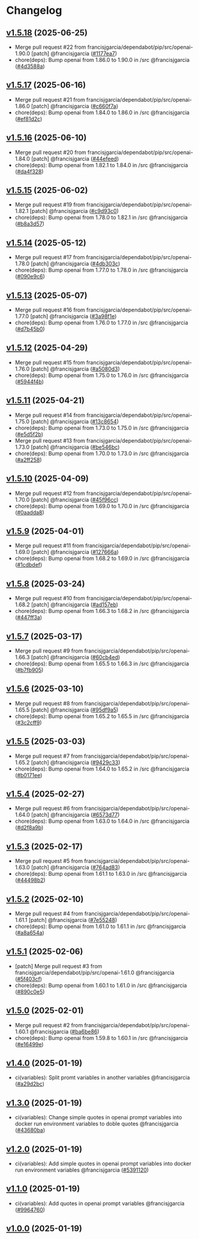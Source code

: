 # Changelog

## [v1.5.18](https://github.com/francisjgarcia/goalbot/releases/v1.5.18) (2025-06-25)
* Merge pull request #22 from francisjgarcia/dependabot/pip/src/openai-1.90.0 [patch] @francisjgarcia ([#1177ea7](https://github.com/francisjgarcia/goalbot/commit/1177ea7f9f2ecba45e328df74b361c06b5c89015))
* chore(deps): Bump openai from 1.86.0 to 1.90.0 in /src @francisjgarcia ([#4d3588a](https://github.com/francisjgarcia/goalbot/commit/4d3588ae3d859daf0645f91ba4057af5ccd0e6ba))


## [v1.5.17](https://github.com/francisjgarcia/goalbot/releases/v1.5.17) (2025-06-16)
* Merge pull request #21 from francisjgarcia/dependabot/pip/src/openai-1.86.0 [patch] @francisjgarcia ([#c660f7a](https://github.com/francisjgarcia/goalbot/commit/c660f7a7c718095b89e89d3618f1a4fe0da867e1))
* chore(deps): Bump openai from 1.84.0 to 1.86.0 in /src @francisjgarcia ([#ef81d2c](https://github.com/francisjgarcia/goalbot/commit/ef81d2cfadf0fc40b00178eed23124286d44df92))


## [v1.5.16](https://github.com/francisjgarcia/goalbot/releases/v1.5.16) (2025-06-10)
* Merge pull request #20 from francisjgarcia/dependabot/pip/src/openai-1.84.0 [patch] @francisjgarcia ([#44efeed](https://github.com/francisjgarcia/goalbot/commit/44efeed928b43bd8f79ae5f1cee1a0d3811434ab))
* chore(deps): Bump openai from 1.82.1 to 1.84.0 in /src @francisjgarcia ([#da4f328](https://github.com/francisjgarcia/goalbot/commit/da4f328a568601a01ea358a209c74ad315a1aff8))


## [v1.5.15](https://github.com/francisjgarcia/goalbot/releases/v1.5.15) (2025-06-02)
* Merge pull request #19 from francisjgarcia/dependabot/pip/src/openai-1.82.1 [patch] @francisjgarcia ([#c9d93c0](https://github.com/francisjgarcia/goalbot/commit/c9d93c0393bfdeb8b130e216ebbf7e60da964180))
* chore(deps): Bump openai from 1.78.0 to 1.82.1 in /src @francisjgarcia ([#b8a3d57](https://github.com/francisjgarcia/goalbot/commit/b8a3d5739782a707540ae513dc1e805fe78159c9))


## [v1.5.14](https://github.com/francisjgarcia/goalbot/releases/v1.5.14) (2025-05-12)
* Merge pull request #17 from francisjgarcia/dependabot/pip/src/openai-1.78.0 [patch] @francisjgarcia ([#4db303c](https://github.com/francisjgarcia/goalbot/commit/4db303ca834fad75a4dfef19305388d45b217e79))
* chore(deps): Bump openai from 1.77.0 to 1.78.0 in /src @francisjgarcia ([#090e9c6](https://github.com/francisjgarcia/goalbot/commit/090e9c69c9bd012bebb10d246875ccc4892482cb))


## [v1.5.13](https://github.com/francisjgarcia/goalbot/releases/v1.5.13) (2025-05-07)
* Merge pull request #16 from francisjgarcia/dependabot/pip/src/openai-1.77.0 [patch] @francisjgarcia ([#3a98f1e](https://github.com/francisjgarcia/goalbot/commit/3a98f1eb01c74f2fffa3286490a60a53aaebf44e))
* chore(deps): Bump openai from 1.76.0 to 1.77.0 in /src @francisjgarcia ([#d7b45b0](https://github.com/francisjgarcia/goalbot/commit/d7b45b081cb35ceca3901d8346cd20a85b0eb470))


## [v1.5.12](https://github.com/francisjgarcia/goalbot/releases/v1.5.12) (2025-04-29)
* Merge pull request #15 from francisjgarcia/dependabot/pip/src/openai-1.76.0 [patch] @francisjgarcia ([#a5080d3](https://github.com/francisjgarcia/goalbot/commit/a5080d3d27089e28ae624a9b54f42285c7a696d9))
* chore(deps): Bump openai from 1.75.0 to 1.76.0 in /src @francisjgarcia ([#5944f4b](https://github.com/francisjgarcia/goalbot/commit/5944f4bc4395bfd62839ceb7242d44bd38db3cac))


## [v1.5.11](https://github.com/francisjgarcia/goalbot/releases/v1.5.11) (2025-04-21)
* Merge pull request #14 from francisjgarcia/dependabot/pip/src/openai-1.75.0 [patch] @francisjgarcia ([#13c8654](https://github.com/francisjgarcia/goalbot/commit/13c86546e0d5a569e8ac4e7a42a243c145812d9d))
* chore(deps): Bump openai from 1.73.0 to 1.75.0 in /src @francisjgarcia ([#e5d5f2b](https://github.com/francisjgarcia/goalbot/commit/e5d5f2b4f334007a805bb37afa36d54a1fee6102))
* Merge pull request #13 from francisjgarcia/dependabot/pip/src/openai-1.73.0 [patch] @francisjgarcia ([#be546bc](https://github.com/francisjgarcia/goalbot/commit/be546bc0500736d731b8dfb064d4252c6d69aef8))
* chore(deps): Bump openai from 1.70.0 to 1.73.0 in /src @francisjgarcia ([#a2ff258](https://github.com/francisjgarcia/goalbot/commit/a2ff2587f78064ab760e7eb5db7b61265fe6d125))


## [v1.5.10](https://github.com/francisjgarcia/goalbot/releases/v1.5.10) (2025-04-09)
* Merge pull request #12 from francisjgarcia/dependabot/pip/src/openai-1.70.0 [patch] @francisjgarcia ([#45f96cc](https://github.com/francisjgarcia/goalbot/commit/45f96ccf4555ac3f13d709407a0a0712a33fdbf0))
* chore(deps): Bump openai from 1.69.0 to 1.70.0 in /src @francisjgarcia ([#0aadda8](https://github.com/francisjgarcia/goalbot/commit/0aadda828395cab94c4cfe9b59010ca33726b52b))


## [v1.5.9](https://github.com/francisjgarcia/goalbot/releases/v1.5.9) (2025-04-01)
* Merge pull request #11 from francisjgarcia/dependabot/pip/src/openai-1.69.0 [patch] @francisjgarcia ([#127666a](https://github.com/francisjgarcia/goalbot/commit/127666a34c3ad7f30b425bb789048718c921d7db))
* chore(deps): Bump openai from 1.68.2 to 1.69.0 in /src @francisjgarcia ([#1cdbdef](https://github.com/francisjgarcia/goalbot/commit/1cdbdef5ca71775894a8e81ba6be3d9adf9aab56))


## [v1.5.8](https://github.com/francisjgarcia/goalbot/releases/v1.5.8) (2025-03-24)
* Merge pull request #10 from francisjgarcia/dependabot/pip/src/openai-1.68.2 [patch] @francisjgarcia ([#ad157eb](https://github.com/francisjgarcia/goalbot/commit/ad157eb799548ff4bc7cecb49f855107ff6ffa4c))
* chore(deps): Bump openai from 1.66.3 to 1.68.2 in /src @francisjgarcia ([#447ff3a](https://github.com/francisjgarcia/goalbot/commit/447ff3a56083bcfc74e0dd9e2de344cc1511d201))


## [v1.5.7](https://github.com/francisjgarcia/goalbot/releases/v1.5.7) (2025-03-17)
* Merge pull request #9 from francisjgarcia/dependabot/pip/src/openai-1.66.3 [patch] @francisjgarcia ([#60cb4ed](https://github.com/francisjgarcia/goalbot/commit/60cb4ed0adb030432752e98b6697139564831081))
* chore(deps): Bump openai from 1.65.5 to 1.66.3 in /src @francisjgarcia ([#b7fb905](https://github.com/francisjgarcia/goalbot/commit/b7fb905d707d0ca036cad848f2905368820a3486))


## [v1.5.6](https://github.com/francisjgarcia/goalbot/releases/v1.5.6) (2025-03-10)
* Merge pull request #8 from francisjgarcia/dependabot/pip/src/openai-1.65.5 [patch] @francisjgarcia ([#95df9a5](https://github.com/francisjgarcia/goalbot/commit/95df9a547b22a8e2b085ff2a012118f83dec50eb))
* chore(deps): Bump openai from 1.65.2 to 1.65.5 in /src @francisjgarcia ([#3c2cff9](https://github.com/francisjgarcia/goalbot/commit/3c2cff9ae811dee7f0b7f0de84526a61c472ae77))


## [v1.5.5](https://github.com/francisjgarcia/goalbot/releases/v1.5.5) (2025-03-03)
* Merge pull request #7 from francisjgarcia/dependabot/pip/src/openai-1.65.2 [patch] @francisjgarcia ([#9429c33](https://github.com/francisjgarcia/goalbot/commit/9429c3399a116b559fdf6195c8a9e5974d86985d))
* chore(deps): Bump openai from 1.64.0 to 1.65.2 in /src @francisjgarcia ([#b0171ee](https://github.com/francisjgarcia/goalbot/commit/b0171ee7a631a1905910ff8d78126290eed52634))


## [v1.5.4](https://github.com/francisjgarcia/goalbot/releases/v1.5.4) (2025-02-27)
* Merge pull request #6 from francisjgarcia/dependabot/pip/src/openai-1.64.0 [patch] @francisjgarcia ([#6573d77](https://github.com/francisjgarcia/goalbot/commit/6573d77adbaa31b051d5572ba79fc4869da76966))
* chore(deps): Bump openai from 1.63.0 to 1.64.0 in /src @francisjgarcia ([#d2f8a9b](https://github.com/francisjgarcia/goalbot/commit/d2f8a9ba1b4e19a0eeba9fa6610284ae408be406))


## [v1.5.3](https://github.com/francisjgarcia/goalbot/releases/v1.5.3) (2025-02-17)
* Merge pull request #5 from francisjgarcia/dependabot/pip/src/openai-1.63.0 [patch] @francisjgarcia ([#764ad83](https://github.com/francisjgarcia/goalbot/commit/764ad83d3fcada2afbfa090a77e33905157a3b57))
* chore(deps): Bump openai from 1.61.1 to 1.63.0 in /src @francisjgarcia ([#44498b2](https://github.com/francisjgarcia/goalbot/commit/44498b29f68dfea3268dffc37b289e91527d4cb1))


## [v1.5.2](https://github.com/francisjgarcia/goalbot/releases/v1.5.2) (2025-02-10)
* Merge pull request #4 from francisjgarcia/dependabot/pip/src/openai-1.61.1 [patch] @francisjgarcia ([#7e55248](https://github.com/francisjgarcia/goalbot/commit/7e55248c2c04a00e8c89677e62c3d0acd7eba325))
* chore(deps): Bump openai from 1.61.0 to 1.61.1 in /src @francisjgarcia ([#a8a654a](https://github.com/francisjgarcia/goalbot/commit/a8a654a9120676448e7a9fe0d16954420ac46feb))


## [v1.5.1](https://github.com/francisjgarcia/goalbot/releases/v1.5.1) (2025-02-06)
* [patch] Merge pull request #3 from francisjgarcia/dependabot/pip/src/openai-1.61.0 @francisjgarcia ([#5f403cf](https://github.com/francisjgarcia/goalbot/commit/5f403cf75ff87eb009801e1a345e8285779ef734))
* chore(deps): Bump openai from 1.60.1 to 1.61.0 in /src @francisjgarcia ([#890c0e5](https://github.com/francisjgarcia/goalbot/commit/890c0e569aec46ecfcecb31c6e09913ef1a6892d))


## [v1.5.0](https://github.com/francisjgarcia/goalbot/releases/v1.5.0) (2025-02-01)
* Merge pull request #2 from francisjgarcia/dependabot/pip/src/openai-1.60.1 @francisjgarcia ([#ba6be86](https://github.com/francisjgarcia/goalbot/commit/ba6be86d5c9b289a6a930d1660ed690a47ad1648))
* chore(deps): Bump openai from 1.59.8 to 1.60.1 in /src @francisjgarcia ([#e16499e](https://github.com/francisjgarcia/goalbot/commit/e16499e6c5d8d1a9e101afc007b93611979ef62b))


## [v1.4.0](https://github.com/francisjgarcia/goalbot/releases/v1.4.0) (2025-01-19)
* ci(variables): Split promt variables in another variables @francisjgarcia ([#a29d2bc](https://github.com/francisjgarcia/goalbot/commit/a29d2bc3fb3c118cc7ada1dd2f531edf89329b91))


## [v1.3.0](https://github.com/francisjgarcia/goalbot/releases/v1.3.0) (2025-01-19)
* ci(variables): Change simple quotes in openai prompt variables into docker run environment variables to doble quotes @francisjgarcia ([#43680ba](https://github.com/francisjgarcia/goalbot/commit/43680bae213f07b7ef4d9a5bf9dbf9b9bd14f338))


## [v1.2.0](https://github.com/francisjgarcia/goalbot/releases/v1.2.0) (2025-01-19)
* ci(variables): Add simple quotes in openai prompt variables into docker run environment variables @francisjgarcia ([#5391120](https://github.com/francisjgarcia/goalbot/commit/539112057b17bede025d00eb8af0387a864cef13))


## [v1.1.0](https://github.com/francisjgarcia/goalbot/releases/v1.1.0) (2025-01-19)
* ci(variables): Add quotes in openai prompt variables @francisjgarcia ([#9964760](https://github.com/francisjgarcia/goalbot/commit/99647608fe3ba5908b0e20253ed16ddfd66becb7))


## [v1.0.0](https://github.com/francisjgarcia/goalbot/releases/v1.0.0) (2025-01-19)
